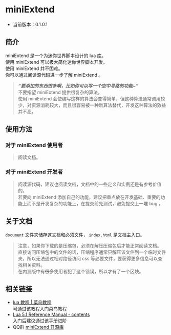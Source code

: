 # miniExtend
- 当前版本：0.1.0.1  
## 简介 ##
miniExtend 是一个为<a title="理论上支持任何使用迷你世界引擎的软件，例如迷你编程">迷你世界</a>脚本设计的 lua 库。  
使用 miniExtend 可以极大简化迷你世界脚本开发。  
使用 miniExtend 并不困难。  
你可以通过阅读源代码进一步了解 miniExtend 。  
> ***“要添加的东西很多啊，比如你可以写一个空中寻路的功能~”***  
> 不要指望 miniExtend 提供很复杂的算法。  
> 使用 miniExtend 会使编写这样的算法会变得简单，但这种算法通常调用较少，对资源消耗较大，而且很容易被一种新算法替代，开发这种算法的效益并不高。  

## 使用方法 ##
### 对于 miniExtend 使用者 ###
> 阅读文档。
### 对于 miniExtend 开发者 ###
> 阅读源代码，建议也阅读文档，文档中的一些定义和实例还是有参考价值的。  
> 若要向 miniExtend 添加自己的功能，建议把重点放在开发基础、重要的功能上而不是开发复杂的功能上，在提交前先测试，避免提交上一堆 bug 。

## 关于文档 ##
`document` 文件夹储存这文档和必须文件， `index.html` 是文档主入口。  
> 注意，如果你下载的是压缩包，必须在解压压缩包后才能正常阅读文档。  
> 直接访问压缩包中的文件的话，压缩程序通常只解压该文件到一个临时文件夹，所以无法通过相对路径访问 css 等必要文件，要获得更多信息可以查找相关资料。  
> 在内测版中有~~很多~~使用者犯了这个错误，所以才有了一个区块。  

## 相关链接 ##
- [lua 教程 | 菜鸟教程](https://www.runoob.com/lua/lua-tutorial.html)  
可通过该教程入门菜鸟教程
- [Lua 5.1 Reference Manual - contents](http://www.lua.org/manual/5.1/)  
入门后建议通过该手册进阶
- QQ群 [miniExtend 开源库](https://jq.qq.com/?_wv=1027&k=PfLcOMQw)
